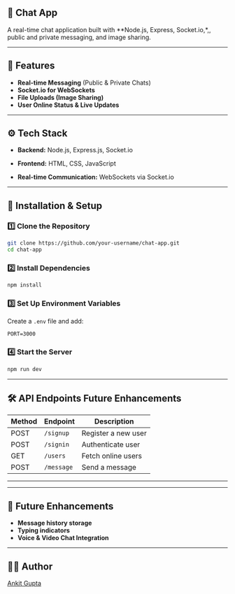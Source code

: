 ## **📌 Chat App**  
A real-time chat application built with **Node.js, Express, Socket.io,*,, public and private messaging, and image sharing.

---

## **🚀 Features**  
- **Real-time Messaging** (Public & Private Chats)  
- **Socket.io for WebSockets**  
- **File Uploads (Image Sharing)**  
- **User Online Status & Live Updates**  

---

## **⚙️ Tech Stack**  
- **Backend:** Node.js, Express.js, Socket.io  

- **Frontend:** HTML, CSS, JavaScript  
- **Real-time Communication:** WebSockets via Socket.io  

---

## **📂 Installation & Setup**  
### **1️⃣ Clone the Repository**  
```sh
git clone https://github.com/your-username/chat-app.git
cd chat-app
```

### **2️⃣ Install Dependencies**  
```sh
npm install
```

### **3️⃣ Set Up Environment Variables**  
Create a `.env` file and add:  
```
PORT=3000

```

### **4️⃣ Start the Server**  
```sh
npm run dev
```

---

## **🛠 API Endpoints**  Future Enhancements
| Method | Endpoint       | Description            |
|--------|--------------|------------------------|
| POST   | `/signup`     | Register a new user   |
| POST   | `/signin`     | Authenticate user     |
| GET    | `/users`      | Fetch online users    |
| POST   | `/message`    | Send a message        |

---




---

## **📌 Future Enhancements**  
- **Message history storage**  
- **Typing indicators**  
- **Voice & Video Chat Integration**  

---

## **👨‍💻 Author**  
[Ankit Gupta](hwww.linkedin.com/in/ankit-gupta-416515260/)

